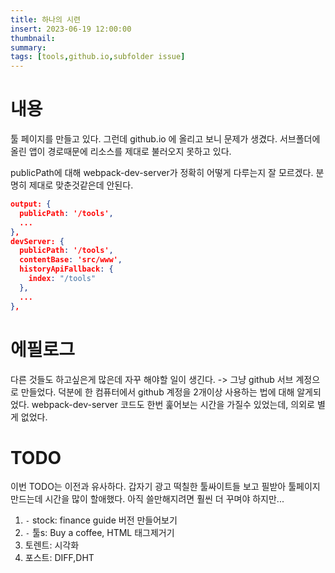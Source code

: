 ```yaml
---
title: 하나의 시련
insert: 2023-06-19 12:00:00
thumbnail: 
summary: 
tags: [tools,github.io,subfolder issue]
---
```


# 내용
툴 페이지를 만들고 있다. 그런데 github.io 에 올리고 보니 문제가 생겼다.
서브폴더에 올린 앱이 경로때문에 리소스를 제대로 불러오지 못하고 있다.

publicPath에 대해 webpack-dev-server가 정확히 어떻게 다루는지 잘 모르겠다.
분명히 제대로 맞춘것같은데 안된다.

```json
output: {
  publicPath: '/tools',
  ...
},
devServer: {
  publicPath: '/tools',
  contentBase: 'src/www',
  historyApiFallback: {
    index: "/tools"
  },
  ...
},
```

# 에필로그
다른 것들도 하고싶은게 많은데 자꾸 해야할 일이 생긴다.
-> 그냥 github 서브 계정으로 만들었다.
덕분에 한 컴퓨터에서 github 계정을 2개이상 사용하는 법에 대해 알게되었다.
webpack-dev-server 코드도 한번 훑어보는 시간을 가질수 있었는데, 의외로 별게 없었다.

# TODO
이번 TODO는 이전과 유사하다. 갑자기 광고 떡칠한 툴싸이트들 보고 필받아 툴페이지 만드는데 시간을 많이 할애했다. 아직 쓸만해지려면 훨씬 더 꾸며야 하지만...

1. ```-``` stock: finance guide 버전 만들어보기
1. ```-``` 툴s: Buy a coffee, HTML 태그제거기
1. 토렌트: 시각화
1. 포스트: DIFF,DHT
